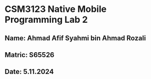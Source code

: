 # CSM3123 Native Mobile Programming Lab 2

## Name: Ahmad Afif Syahmi bin Ahmad Rozali
## Matric: S65526
## Date: 5.11.2024

